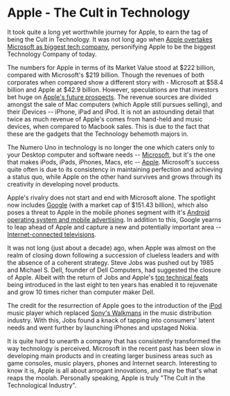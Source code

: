 # Apple - The Cult in Technology

It took quite a long yet worthwhile journey for Apple, to earn the tag of being the Cult in Technology. It was not long ago when <a href="http://www.reuters.com/article/idUSTRE64P5PE20100526">Apple overtakes Microsoft as biggest tech company</a>, personifying Apple to be the biggest Technology Company of today.

The numbers for Apple in terms of its Market Value stood at $222 billion, compared with Microsoft's $219 billion. Though the revenues of both corporates when compared show a different story with - Microsoft at $58.4 billion and Apple at $42.9 billion. However, speculations are that investors bet huge on <a href="http://www.applematters.com/article/apples-future-prospects/">Apple's future prospects</a>. The revenue sources are divided amongst the sale of Mac computers (which Apple still pursues selling), and their iDevices -- iPhone, iPad and iPod. It is not an astounding detail that twice as much revenue of Apple's comes from hand-held and music devices, when compared to Macbook sales. This is due to the fact that these are the gadgets that the Technology behemoth majors in.

The Numero Uno in technology is no longer the one which caters only to your Desktop computer and software needs -- <a href="http://www.microsoft.com/">Microsoft</a>, but it's the one that makes iPods, iPads, iPhones, Macs, etc -- <a href="http://www.apple.com/">Apple</a>. Microsoft's success quite often is due to its consistency in maintaining perfection and achieving a status quo, while Apple on the other hand survives and grows through its creativity in developing novel products.

Apple's rivalry does not start and end with Microsoft alone. The spotlight now includes <a href="http://topics.nytimes.com/top/news/business/companies/google_inc/">Google</a> (with a market cap of $151.43 billion), which also poses a threat to Apple in the mobile phones segment with it's <a href="http://www.infoworld.com/t/networking/google-android-about-advertising-not-enterprise-053">Android operating system and mobile advertising</a>. In addition to this, Google yearns to leap ahead of Apple and capture a new and potentially important area -- <a href="http://www.watblog.com/2010/05/27/the-leap-of-internet-into-television-vice-versa/">Internet-connected televisions</a>. 

It was not long (just about a decade) ago, when Apple was almost on the realm of closing down following a succession of clueless leaders and with the absence of a coherent strategy. Steve Jobs was pushed out by 1985 and Michael S. Dell, founder of Dell Computers, had suggested the closure of Apple. Albeit with the return of Jobs and Apple's <a href="http://speirs.org/blog/2010/1/2/apples-technical-feats-of-the-decade.html">top technical feats</a> being introduced in the last eight to ten years has enabled it to rejuvenate and grow 10 times richer than computer maker Dell.

The credit for the resurrection of Apple goes to the introduction of the <a href="http://www.cnet.com/?mp3-players/apple-ipod-fifth-generation/4505-6490_7-32069546.html">iPod</a> music player which replaced <a href="http://www.simpalife.com/the-sony-walkman-replaced-by-ipods/">Sony's Walkmans</a> in the music distribution industry. With this, Jobs found a knack of tapping into consumers' latent needs and went further by launching iPhones and upstaged Nokia.

It is quite hard to unearth a company that has consistently transformed the way technology is perceived. Microsoft in the recent past has been slow in developing main products and in creating larger business areas such as game consoles, music players, phones and Internet search. Interesting to know it is, Apple is all about arrogant innovations, and may be that's what reaps the moolah. Personally speaking, Apple is truly "The Cult in the Technological Industry".
